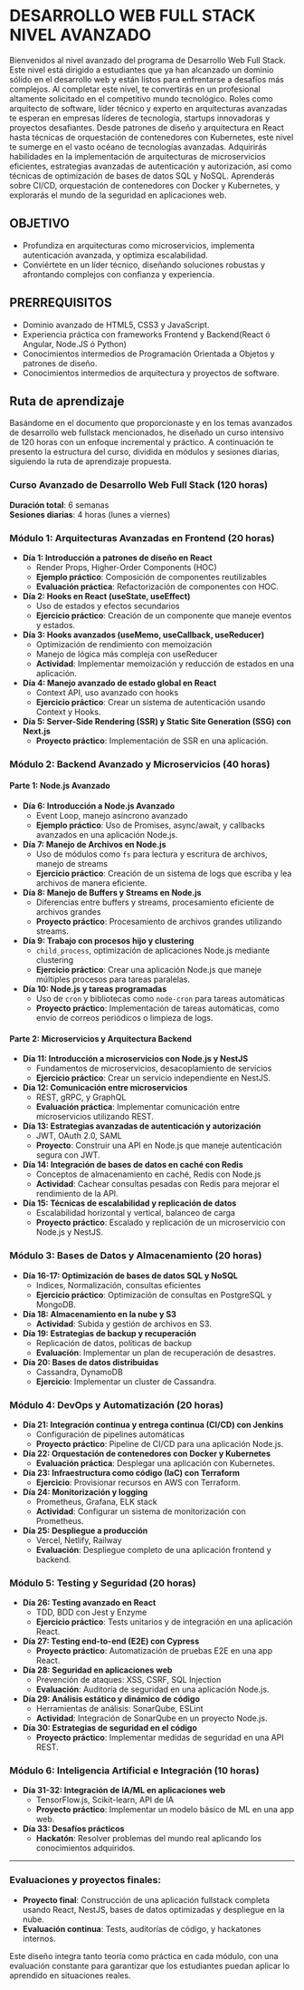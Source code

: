 # **DESARROLLO WEB FULL STACK NIVEL AVANZADO**

Bienvenidos al nivel avanzado del programa de Desarrollo Web Full Stack. Este nivel está dirigido a estudiantes que ya han alcanzado un dominio sólido en el desarrollo web y están listos para enfrentarse a desafíos más complejos.
Al completar este nivel, te convertirás en un profesional altamente solicitado en el competitivo mundo tecnológico. Roles como arquitecto
de software, líder técnico y experto en arquitecturas avanzadas te esperan en empresas líderes de tecnología, startups innovadoras y proyectos desafiantes.
Desde patrones de diseño y arquitectura en React hasta técnicas de orquestación de contenedores con Kubernetes, este nivel te sumerge en el vasto océano de tecnologías avanzadas.
Adquirirás habilidades en la implementación de arquitecturas de microservicios eficientes, estrategias avanzadas de autenticación y autorización, así como técnicas de optimización de bases de datos SQL y NoSQL.
Aprenderás sobre CI/CD, orquestación de contenedores con Docker y Kubernetes, y explorarás el mundo de la seguridad en aplicaciones web.

## OBJETIVO
* Profundiza en arquitecturas como microservicios, implementa autenticación avanzada, y optimiza  escalabilidad.
* Conviértete en un líder técnico, diseñando soluciones robustas y afrontando complejos con confianza y experiencia.

## PRERREQUISITOS
* Dominio avanzado de HTML5, CSS3 y JavaScript.
* Experiencia práctica con frameworks Frontend y Backend(React ó Angular, Node.JS ó Python)
* Conocimientos intermedios de Programación Orientada a Objetos y patrones de diseño.
* Conocimientos intermedios de arquitectura y proyectos de software.

## **Ruta de aprendizaje**
Basándome en el documento que proporcionaste y en los temas avanzados de desarrollo web fullstack mencionados, he diseñado un curso intensivo de 120 horas con un enfoque incremental y práctico. A continuación te presento la estructura del curso, dividida en módulos y sesiones diarias, siguiendo la ruta de aprendizaje propuesta.

### **Curso Avanzado de Desarrollo Web Full Stack (120 horas)**

**Duración total**: 6 semanas  
**Sesiones diarias**: 4 horas (lunes a viernes)


### **Módulo 1: Arquitecturas Avanzadas en Frontend (20 horas)**
- **Día 1: Introducción a patrones de diseño en React**
  - Render Props, Higher-Order Components (HOC)
  - **Ejemplo práctico**: Composición de componentes reutilizables
  - **Evaluación práctica**: Refactorización de componentes con HOC.
- **Día 2: Hooks en React (useState, useEffect)**
  - Uso de estados y efectos secundarios
  - **Ejercicio práctico**: Creación de un componente que maneje eventos y estados.
- **Día 3: Hooks avanzados (useMemo, useCallback, useReducer)**
  - Optimización de rendimiento con memoización
  - Manejo de lógica más compleja con useReducer
  - **Actividad**: Implementar memoización y reducción de estados en una aplicación.
- **Día 4: Manejo avanzado de estado global en React**
  - Context API, uso avanzado con hooks
  - **Ejercicio práctico**: Crear un sistema de autenticación usando Context y Hooks.
- **Día 5: Server-Side Rendering (SSR) y Static Site Generation (SSG) con Next.js**
  - **Proyecto práctico**: Implementación de SSR en una aplicación.


### **Módulo 2: Backend Avanzado y Microservicios (40 horas)**

#### **Parte 1: Node.js Avanzado**
- **Día 6: Introducción a Node.js Avanzado**
  - Event Loop, manejo asíncrono avanzado
  - **Ejemplo práctico**: Uso de Promises, async/await, y callbacks avanzados en una aplicación Node.js.
- **Día 7: Manejo de Archivos en Node.js**
  - Uso de módulos como `fs` para lectura y escritura de archivos, manejo de streams
  - **Ejercicio práctico**: Creación de un sistema de logs que escriba y lea archivos de manera eficiente.
- **Día 8: Manejo de Buffers y Streams en Node.js**
  - Diferencias entre buffers y streams, procesamiento eficiente de archivos grandes
  - **Proyecto práctico**: Procesamiento de archivos grandes utilizando streams.
- **Día 9: Trabajo con procesos hijo y clustering**
  - `child_process`, optimización de aplicaciones Node.js mediante clustering
  - **Ejercicio práctico**: Crear una aplicación Node.js que maneje múltiples procesos para tareas paralelas.
- **Día 10: Node.js y tareas programadas**
  - Uso de `cron` y bibliotecas como `node-cron` para tareas automáticas
  - **Proyecto práctico**: Implementación de tareas automáticas, como envío de correos periódicos o limpieza de logs.

#### **Parte 2: Microservicios y Arquitectura Backend**
- **Día 11: Introducción a microservicios con Node.js y NestJS**
  - Fundamentos de microservicios, desacoplamiento de servicios
  - **Ejercicio práctico**: Crear un servicio independiente en NestJS.
- **Día 12: Comunicación entre microservicios**
  - REST, gRPC, y GraphQL
  - **Evaluación práctica**: Implementar comunicación entre microservicios utilizando REST.
- **Día 13: Estrategias avanzadas de autenticación y autorización**
  - JWT, OAuth 2.0, SAML
  - **Proyecto**: Construir una API en Node.js que maneje autenticación segura con JWT.
- **Día 14: Integración de bases de datos en caché con Redis**
  - Conceptos de almacenamiento en caché, Redis con Node.js
  - **Actividad**: Cachear consultas pesadas con Redis para mejorar el rendimiento de la API.
- **Día 15: Técnicas de escalabilidad y replicación de datos**
  - Escalabilidad horizontal y vertical, balanceo de carga
  - **Proyecto práctico**: Escalado y replicación de un microservicio con Node.js y NestJS.


### **Módulo 3: Bases de Datos y Almacenamiento (20 horas)**
- **Día 16-17: Optimización de bases de datos SQL y NoSQL**
  - Indices, Normalización, consultas eficientes
  - **Ejercicio práctico**: Optimización de consultas en PostgreSQL y MongoDB.
- **Día 18: Almacenamiento en la nube y S3**
  - **Actividad**: Subida y gestión de archivos en S3.
- **Día 19: Estrategias de backup y recuperación**
  - Replicación de datos, políticas de backup
  - **Evaluación**: Implementar un plan de recuperación de desastres.
- **Día 20: Bases de datos distribuidas**
  - Cassandra, DynamoDB
  - **Ejercicio**: Implementar un cluster de Cassandra.

### **Módulo 4: DevOps y Automatización (20 horas)**
- **Día 21: Integración continua y entrega continua (CI/CD) con Jenkins**
  - Configuración de pipelines automáticas
  - **Proyecto práctico**: Pipeline de CI/CD para una aplicación Node.js.
- **Día 22: Orquestación de contenedores con Docker y Kubernetes**
  - **Evaluación práctica**: Desplegar una aplicación con Kubernetes.
- **Día 23: Infraestructura como código (IaC) con Terraform**
  - **Ejercicio**: Provisionar recursos en AWS con Terraform.
- **Día 24: Monitorización y logging**
  - Prometheus, Grafana, ELK stack
  - **Actividad**: Configurar un sistema de monitorización con Prometheus.
- **Día 25: Despliegue a producción**
  - Vercel, Netlify, Railway
  - **Evaluación**: Despliegue completo de una aplicación frontend y backend.

### **Módulo 5: Testing y Seguridad (20 horas)**
- **Día 26: Testing avanzado en React**
  - TDD, BDD con Jest y Enzyme
  - **Ejercicio práctico**: Tests unitarios y de integración en una aplicación React.
- **Día 27: Testing end-to-end (E2E) con Cypress**
  - **Proyecto práctico**: Automatización de pruebas E2E en una app React.
- **Día 28: Seguridad en aplicaciones web**
  - Prevención de ataques: XSS, CSRF, SQL Injection
  - **Evaluación**: Auditoría de seguridad en una aplicación Node.js.
- **Día 29: Análisis estático y dinámico de código**
  - Herramientas de análisis: SonarQube, ESLint
  - **Actividad**: Integración de SonarQube en un proyecto Node.js.
- **Día 30: Estrategias de seguridad en el código**
  - **Proyecto práctico**: Implementar medidas de seguridad en una API REST.

### **Módulo 6: Inteligencia Artificial e Integración (10 horas)**
- **Día 31-32: Integración de IA/ML en aplicaciones web**
  - TensorFlow.js, Scikit-learn, API de IA
  - **Proyecto práctico**: Implementar un modelo básico de ML en una app web.
- **Día 33: Desafíos prácticos**
  - **Hackatón**: Resolver problemas del mundo real aplicando los conocimientos adquiridos.

---

### **Evaluaciones y proyectos finales:**
- **Proyecto final**: Construcción de una aplicación fullstack completa usando React, NestJS, bases de datos optimizadas y despliegue en la nube.
- **Evaluación continua**: Tests, auditorías de código, y hackatones internos.

Este diseño integra tanto teoría como práctica en cada módulo, con una evaluación constante para garantizar que los estudiantes puedan aplicar lo aprendido en situaciones reales.
 
